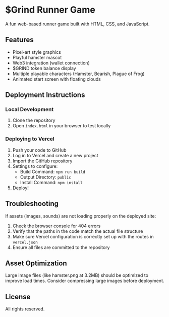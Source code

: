 # $Grind Runner Game

A fun web-based runner game built with HTML, CSS, and JavaScript.

## Features

- Pixel-art style graphics
- Playful hamster mascot
- Web3 integration (wallet connection)
- $GRIND token balance display
- Multiple playable characters (Hamster, Bearish, Plague of Frog)
- Animated start screen with floating clouds

## Deployment Instructions

### Local Development

1. Clone the repository
2. Open `index.html` in your browser to test locally

### Deploying to Vercel

1. Push your code to GitHub
2. Log in to Vercel and create a new project
3. Import the GitHub repository
4. Settings to configure:
   - Build Command: `npm run build`
   - Output Directory: `public`
   - Install Command: `npm install`
5. Deploy!

## Troubleshooting

If assets (images, sounds) are not loading properly on the deployed site:

1. Check the browser console for 404 errors
2. Verify that the paths in the code match the actual file structure
3. Make sure Vercel configuration is correctly set up with the routes in `vercel.json`
4. Ensure all files are committed to the repository

## Asset Optimization

Large image files (like hamster.png at 3.2MB) should be optimized to improve load times.
Consider compressing large images before deployment.

## License

All rights reserved. 